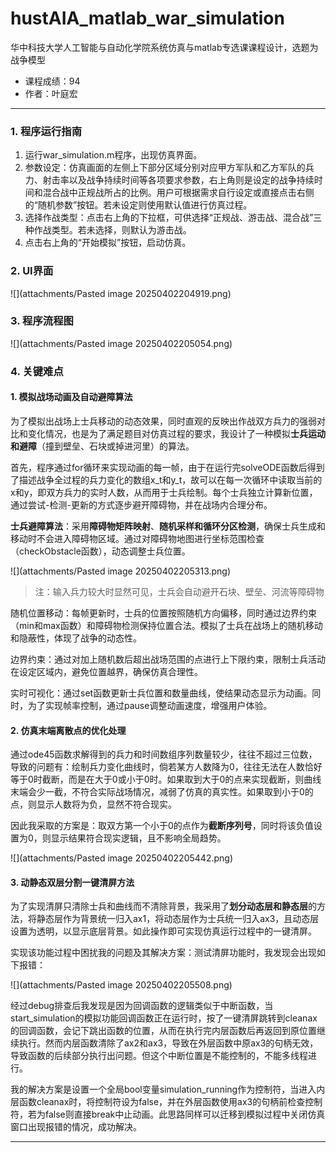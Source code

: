 # hustAIA_matlab_war_simulation

华中科技大学人工智能与自动化学院系统仿真与matlab专选课课程设计，选题为战争模型

- 课程成绩：94
- 作者：叶庭宏

---

### 1. 程序运行指南

1. 运行war_simulation.m程序，出现仿真界面。
2. 参数设定：仿真画面的左侧上下部分区域分别对应甲方军队和乙方军队的兵力、射击率以及战争持续时间等各项要求参数，右上角则是设定的战争持续时间和混合战中正规战所占的比例。用户可根据需求自行设定或直接点击右侧的“随机参数”按钮。若未设定则使用默认值进行仿真过程。
3. 选择作战类型：点击右上角的下拉框，可供选择“正规战、游击战、混合战”三种作战类型。若未选择，则默认为游击战。
4. 点击右上角的“开始模拟”按钮，启动仿真。


### 2. UI界面

![](attachments/Pasted image 20250402204919.png)


### 3. 程序流程图

![](attachments/Pasted image 20250402205054.png)


### 4. 关键难点

#### 1. **模拟战场动画及自动避障算法**

为了模拟出战场上士兵移动的动态效果，同时直观的反映出作战双方兵力的强弱对比和变化情况，也是为了满足题目对仿真过程的要求，我设计了一种模拟**士兵运动和避障**（撞到壁垒、石块或掉进河里）的算法。

首先，程序通过for循环来实现动画的每一帧，由于在运行完solveODE函数后得到了描述战争全过程的兵力变化的数组x_t和y_t，故可以在每一次循环中读取当前的x和y，即双方兵力的实时人数，从而用于士兵绘制。每个士兵独立计算新位置，通过尝试-检测-更新的方式逐步避开障碍物，并在战场内合理分布。

**士兵避障算法**：采用**障碍物矩阵映射**、**随机采样和循环分区检测**，确保士兵生成和移动时不会进入障碍物区域。通过对障碍物地图进行坐标范围检查（checkObstacle函数），动态调整士兵位置。

![](attachments/Pasted image 20250402205313.png)

> 注：输入兵力较大时显然可见，士兵会自动避开石块、壁垒、河流等障碍物

随机位置移动：每帧更新时，士兵的位置按照随机方向偏移，同时通过边界约束（min和max函数）和障碍物检测保持位置合法。模拟了士兵在战场上的随机移动和隐蔽性，体现了战争的动态性。

边界约束：通过对加上随机数后超出战场范围的点进行上下限约束，限制士兵活动在设定区域内，避免位置越界，确保仿真合理性。

实时可视化：通过set函数更新士兵位置和数量曲线，使结果动态显示为动画。同时，为了实现帧率控制，通过pause调整动画速度，增强用户体验。

#### 2. **仿真末端离散点的优化处理**

通过ode45函数求解得到的兵力和时间数组序列数量较少，往往不超过三位数，导致的问题有：绘制兵力变化曲线时，倘若某方人数降为0，往往无法在人数恰好等于0时截断，而是在大于0或小于0时。如果取到大于0的点来实现截断，则曲线末端会少一截，不符合实际战场情况，减弱了仿真的真实性。如果取到小于0的点，则显示人数将为负，显然不符合现实。

因此我采取的方案是：取双方第一个小于0的点作为**截断序列号**，同时将该负值设置为0，则显示结果符合现实逻辑，且不影响全局趋势。

![](attachments/Pasted image 20250402205442.png)


#### 3. **动静态双层分割一键清屏方法**

为了实现清屏只清除士兵和曲线而不清除背景，我采用了**划分动态层和静态层**的方法，将静态层作为背景统一归入ax1，将动态层作为士兵统一归入ax3，且动态层设置为透明，以显示底层背景。如此操作即可实现仿真运行过程中的一键清屏。

实现该功能过程中困扰我的问题及其解决方案：测试清屏功能时，我发现会出现如下报错：

![](attachments/Pasted image 20250402205508.png)

经过debug排查后我发现是因为回调函数的逻辑类似于中断函数，当start_simulation的模拟功能回调函数正在运行时，按了一键清屏跳转到cleanax的回调函数，会记下跳出函数的位置，从而在执行完内层函数后再返回到原位置继续执行。然而内层函数清除了ax2和ax3，导致在外层函数中原ax3的句柄无效，导致函数的后续部分执行出问题。但这个中断位置是不能控制的，不能多线程进行。

我的解决方案是设置一个全局bool变量simulation_running作为控制符，当进入内层函数cleanax时，将控制符设为false，并在外层函数使用ax3的句柄前检查控制符，若为false则直接break中止动画。此思路同样可以迁移到模拟过程中关闭仿真窗口出现报错的情况，成功解决。

---
